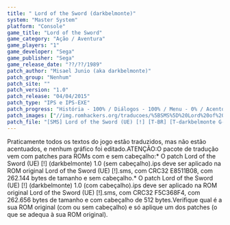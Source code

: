 ```yaml
---
title: " Lord of the Sword (darkbelmonte)"
system: "Master System"
platform: "Console"
game_title: "Lord of the Sword"
game_category: "Ação / Aventura"
game_players: "1"
game_developer: "Sega"
game_publisher: "Sega"
game_release_date: "??/??/1989"
patch_author: "Misael Junio (aka darkbelmonte)"
patch_group: "Nenhum"
patch_site: ""
patch_version: "1.0"
patch_release: "04/04/2015"
patch_type: "IPS e IPS-EXE"
patch_progress: "História - 100% / Diálogos - 100% / Menu - 0% / Acentos - 0% / Outros - 0%"
patch_images: ["//img.romhackers.org/traducoes/%5BSMS%5D%20Lord%20of%20the%20Sword%20%20-%20darkbelmonte%20-%201.png","//img.romhackers.org/traducoes/%5BSMS%5D%20Lord%20of%20the%20Sword%20%20-%20darkbelmonte%20-%202.png","//img.romhackers.org/traducoes/%5BSMS%5D%20Lord%20of%20the%20Sword%20%20-%20darkbelmonte%20-%203.png"]
patch_file: "[SMS] Lord of the Sword (UE) [!] [T-BR] [T-darkbelmonte G-Nenhum] [V-1.0 A-2015].zip"
---
```

Praticamente todos os textos do jogo estão traduzidos, mas não estão acentuados, e nenhum gráfico foi editado.ATENÇÃO:O pacote de tradução vem com patches para ROMs com e sem cabeçalho:* O patch Lord of the Sword (UE) [!] (darkbelmonte) 1.0 (sem cabeçalho).ips deve ser aplicado na ROM original Lord of the Sword (UE) [!].sms, com CRC32 E8511B08, com 262.144 bytes de tamanho e sem cabeçalho.* O patch Lord of the Sword (UE) [!] (darkbelmonte) 1.0 (com cabeçalho).ips deve ser aplicado na ROM original Lord of the Sword (UE) [!].sms, com CRC32 F5C368F4, com 262.656 bytes de tamanho e com cabeçalho de 512 bytes.Verifique qual é a sua ROM original (com ou sem cabeçalho) e só aplique um dos patches (o que se adequa à sua ROM original).